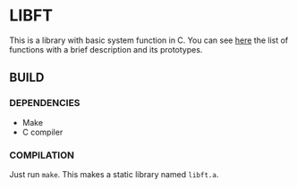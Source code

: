 # LIBFT

This is a library with basic system function in C.
You can see [here](https://www.notion.so/Libft-081572adf06045c5ba5113aa61419d22) the list of functions with a brief description and its prototypes.

## BUILD

### DEPENDENCIES

- Make
- C compiler

### COMPILATION

Just run `make`. This makes a static library named `libft.a`.

